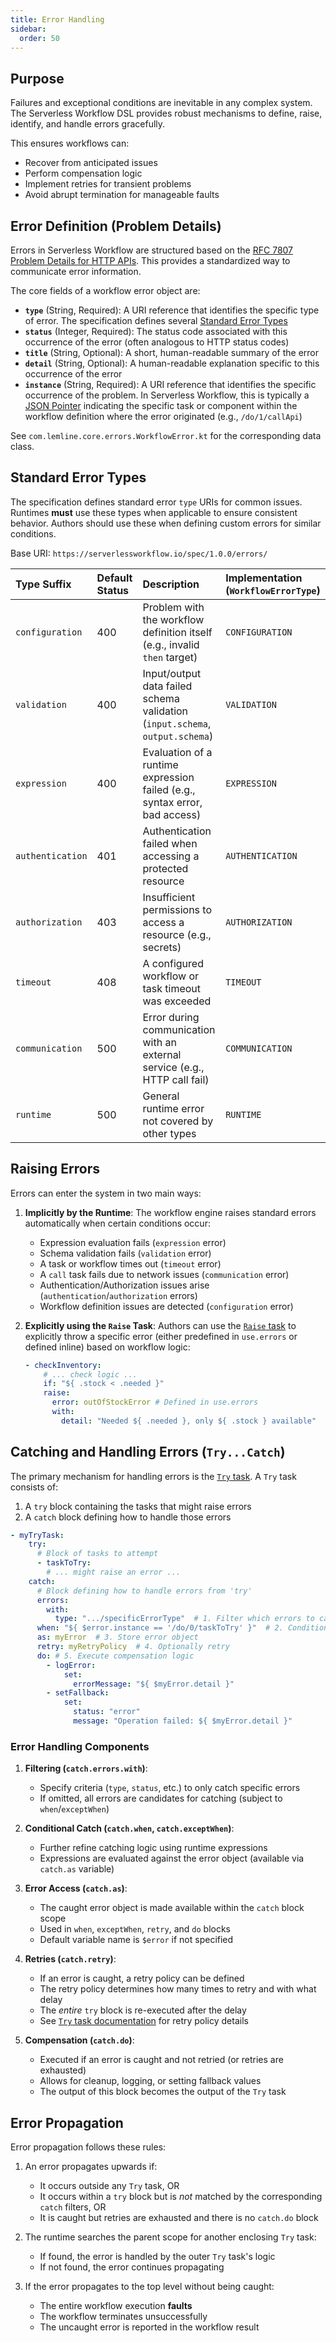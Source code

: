 ```yaml
---
title: Error Handling
sidebar:
  order: 50
---
```

<!-- Examples are validated -->

## Purpose

Failures and exceptional conditions are inevitable in any complex system. The Serverless Workflow DSL provides robust
mechanisms to define, raise, identify, and handle errors gracefully.

This ensures workflows can:

* Recover from anticipated issues
* Perform compensation logic
* Implement retries for transient problems
* Avoid abrupt termination for manageable faults

## Error Definition (Problem Details)

Errors in Serverless Workflow are structured based on
the [RFC 7807 Problem Details for HTTP APIs](https://datatracker.ietf.org/doc/html/rfc7807). This provides a
standardized way to communicate error information.

The core fields of a workflow error object are:

* **`type`** (String, Required): A URI reference that identifies the specific type of error. The specification defines
  several [Standard Error Types](#standard-error-types)
* **`status`** (Integer, Required): The status code associated with this occurrence of the error (often analogous to
  HTTP status codes)
* **`title`** (String, Optional): A short, human-readable summary of the error
* **`detail`** (String, Optional): A human-readable explanation specific to this occurrence of the error
* **`instance`** (String, Required): A URI reference that identifies the specific occurrence of the problem. In
  Serverless Workflow, this is typically a [JSON Pointer](https://datatracker.ietf.org/doc/html/rfc6901) indicating the
  specific task or component within the workflow definition where the error originated (e.g., `/do/1/callApi`)

See `com.lemline.core.errors.WorkflowError.kt` for the corresponding data class.

## Standard Error Types

The specification defines standard error `type` URIs for common issues. Runtimes **must** use these types when
applicable to ensure consistent behavior. Authors should use these when defining custom errors for similar conditions.

Base URI: `https://serverlessworkflow.io/spec/1.0.0/errors/`

| Type Suffix      | Default Status | Description                                                                  | Implementation (`WorkflowErrorType`) |
|:-----------------|:---------------|:-----------------------------------------------------------------------------|:-------------------------------------|
| `configuration`  | 400            | Problem with the workflow definition itself (e.g., invalid `then` target)    | `CONFIGURATION`                      |
| `validation`     | 400            | Input/output data failed schema validation (`input.schema`, `output.schema`) | `VALIDATION`                         |
| `expression`     | 400            | Evaluation of a runtime expression failed (e.g., syntax error, bad access)   | `EXPRESSION`                         |
| `authentication` | 401            | Authentication failed when accessing a protected resource                    | `AUTHENTICATION`                     |
| `authorization`  | 403            | Insufficient permissions to access a resource (e.g., secrets)                | `AUTHORIZATION`                      |
| `timeout`        | 408            | A configured workflow or task timeout was exceeded                           | `TIMEOUT`                            |
| `communication`  | 500            | Error during communication with an external service (e.g., HTTP call fail)   | `COMMUNICATION`                      |
| `runtime`        | 500            | General runtime error not covered by other types                             | `RUNTIME`                            |

## Raising Errors

Errors can enter the system in two main ways:

1. **Implicitly by the Runtime**: The workflow engine raises standard errors automatically when certain conditions
   occur:
    * Expression evaluation fails (`expression` error)
    * Schema validation fails (`validation` error)
    * A task or workflow times out (`timeout` error)
    * A `call` task fails due to network issues (`communication` error)
    * Authentication/Authorization issues arise (`authentication`/`authorization` errors)
    * Workflow definition issues are detected (`configuration` error)

2. **Explicitly using the `Raise` Task**: Authors can use the [`Raise` task](dsl-task-raise.md) to explicitly throw a
   specific error (either predefined in `use.errors` or defined inline) based on workflow logic:
   ```yaml
   - checkInventory:
       # ... check logic ...
       if: "${ .stock < .needed }"
       raise:
         error: outOfStockError # Defined in use.errors
         with:
           detail: "Needed ${ .needed }, only ${ .stock } available"
   ```

## Catching and Handling Errors (`Try...Catch`)

The primary mechanism for handling errors is the [`Try` task](dsl-task-try.md). A `Try` task consists of:

1. A `try` block containing the tasks that might raise errors
2. A `catch` block defining how to handle those errors

```yaml
- myTryTask:
    try:
      # Block of tasks to attempt
      - taskToTry:
        # ... might raise an error ...
    catch:
      # Block defining how to handle errors from 'try'
      errors:
        with:
          type: ".../specificErrorType"  # 1. Filter which errors to catch
      when: "${ $error.instance == '/do/0/taskToTry' }"  # 2. Conditional catch
      as: myError  # 3. Store error object
      retry: myRetryPolicy  # 4. Optionally retry
      do: # 5. Execute compensation logic
        - logError:
            set:
              errorMessage: "${ $myError.detail }"
        - setFallback:
            set:
              status: "error"
              message: "Operation failed: ${ $myError.detail }"
```

### Error Handling Components

1. **Filtering (`catch.errors.with`)**:
    * Specify criteria (`type`, `status`, etc.) to only catch specific errors
    * If omitted, all errors are candidates for catching (subject to `when`/`exceptWhen`)

2. **Conditional Catch (`catch.when`, `catch.exceptWhen`)**:
    * Further refine catching logic using runtime expressions
    * Expressions are evaluated against the error object (available via `catch.as` variable)

3. **Error Access (`catch.as`)**:
    * The caught error object is made available within the `catch` block scope
    * Used in `when`, `exceptWhen`, `retry`, and `do` blocks
    * Default variable name is `$error` if not specified

4. **Retries (`catch.retry`)**:
    * If an error is caught, a retry policy can be defined
    * The retry policy determines how many times to retry and with what delay
    * The *entire* `try` block is re-executed after the delay
    * See [`Try` task documentation](dsl-task-try.md) for retry policy details

5. **Compensation (`catch.do`)**:
    * Executed if an error is caught and not retried (or retries are exhausted)
    * Allows for cleanup, logging, or setting fallback values
    * The output of this block becomes the output of the `Try` task

## Error Propagation

Error propagation follows these rules:

1. An error propagates upwards if:
    * It occurs outside any `Try` task, OR
    * It occurs within a `try` block but is *not* matched by the corresponding `catch` filters, OR
    * It is caught but retries are exhausted and there is no `catch.do` block

2. The runtime searches the parent scope for another enclosing `Try` task:
    * If found, the error is handled by the outer `Try` task's logic
    * If not found, the error continues propagating

3. If the error propagates to the top level without being caught:
    * The entire workflow execution **faults**
    * The workflow terminates unsuccessfully
    * The uncaught error is reported in the workflow result 